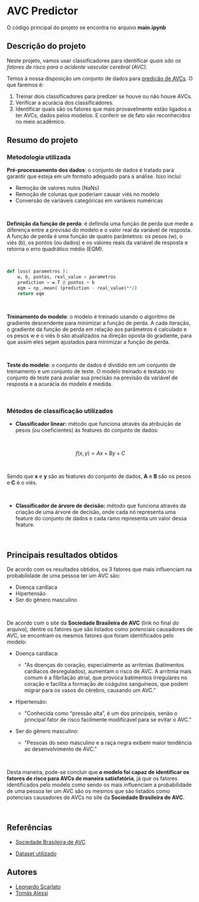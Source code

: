 # AVC Predictor

O código principal do projeto se encontra no arquivo **main.ipynb**

## Descrição do projeto
Neste projeto, vamos usar classificadores para identificar *quais são os fatores de risco para o acidente vascular cerebral (AVC)*.

Temos à nossa disposição um conjunto de dados para [predição de AVCs](https://www.kaggle.com/datasets/fedesoriano/stroke-prediction-dataset). O que faremos é:

1. Treinar dois classificadores para predizer se houve ou não houve AVCs.
2. Verificar a acurácia dos classificadores.
3. Identificar quais são os fatores que mais provavelmente estão ligados a ter AVCs, dados pelos modelos. E conferir se de fato são reconhecidos no meio acadêmico.


## Resumo do projeto

### Metodologia utilizada

**Pré-processamento dos dados**: o conjunto de dados é tratado para garantir que esteja em um formato adequado para a análise. Isso inclui:

- Remoção de valores nulos (NaNs)
- Remoção de colunas que poderiam causar viés no modelo
- Conversão de variáveis categóricas em variáveis numéricas

<br>

**Definição da função de perda**: é definida uma função de perda que mede a diferença entre a previsão do modelo e o valor real da variável de resposta. A função de perda é uma função de quatro parâmetros: os pesos (w), o viés (b), os pontos (ou dados) e os valores reais da variável de resposta e retorna o erro quadrático médio (EQM).

<br>

```python
def loss( parametros ):
    w, b, pontos, real_value = parametros
    prediction = w.T @ pontos + b
    eqm = np_.mean( (prediction - real_value)**2)
    return eqm
```

<br>

**Treinamento do modelo**: o modelo é treinado usando o algoritmo de gradiente descendente para minimizar a função de perda. A cada iteração, o gradiente da função de perda em relação aos parâmetros é calculado e os pesos w e o viés b são atualizados na direção oposta do gradiente, para que assim eles sejam ajustados para minimizar a função de perda.

<br>

**Teste do modelo**: o conjunto de dados é dividido em um conjunto de treinamento e um conjunto de teste. O modelo treinado é testado no conjunto de teste para avaliar sua precisão na previsão da variável de resposta e a acurácia do modelo é medida.

<br>

### Métodos de classificação utilizados

- **Classificador linear:** método que funciona através da atribuição de pesos (ou coeficientes) às features do conjunto de dados:

<br>

$$
f(x,y) = Ax + By + C
$$

<br>

Sendo que **x** e **y** são as features do conjunto de dados, **A** e **B** são os pesos e **C** é o viés.

<br>

- **Classificador de árvore de decisão:** método que funciona através da criação de uma árvore de decisão, onde cada nó representa uma feature do conjunto de dados e cada ramo representa um valor dessa feature.

<br>

## Principais resultados obtidos

De acordo com os resultados obtidos, os 3 fatores que mais influenciam na probabilidade de uma pessoa ter um AVC são:

- Doença cardíaca
- Hipertensão
- Ser do gênero masculino

<br>

De acordo com o site da **Sociedade Brasileira de AVC** (link no final do arquivo), dentre os fatores que são listados como potenciais causadores de AVC, se encontram os mesmos fatores que foram identificados pelo modelo:

- Doença cardíaca:

    - "As doenças do coração, especialmente as arritmias (batimentos cardíacos desregulados), aumentam o risco de AVC. A arritmia mais comum é a fibrilação atrial, que provoca batimentos irregulares no coração e facilita a formação de coágulos sanguíneos, que podem migrar para os vasos do cérebro, causando um AVC."

- Hipertensão:

    - "Conhecida como “pressão alta”, é um dos principais, senão o principal fator de risco facilmente modificável para se evitar o AVC."

- Ser do gênero masculino:

    - "Pessoas do sexo masculino e a raça negra exibem maior tendência ao desenvolvimento de AVC."


<br>

Desta maneira, pode-se concluir que **o modelo foi capaz de identificar os fatores de risco para AVCs de maneira satisfatória**, já que os fatores identificados pelo modelo como sendo os mais influenciam a probabilidade de uma pessoa ter um AVC são os mesmos que são listados como potenciais causadores de AVCs no site da **Sociedade Brasileira de AVC**.

<br>

## Referências

- [Sociedade Brasileira de AVC](https://avc.org.br/pacientes/fatores-de-risco-para-o-avc/)

- [Dataset utilizado](https://www.kaggle.com/datasets/fedesoriano/stroke-prediction-dataset)

## Autores

- [Leonardo Scarlato](https://github.com/leoscarlato)
- [Tomás Alessi](https://github.com/alessitomas)
